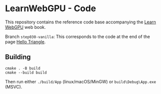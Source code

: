 LearnWebGPU - Code
==================

This repository contains the reference code base accompanying the [Learn WebGPU](learnwgpu.com) web book.

Branch `step030-vanilla`: This corresponds to the code at the end of the page [Hello Triangle](https://eliemichel.github.io/LearnWebGPU/basic-3d-rendering/hello-triangle.html).

Building
--------

```
cmake . -B build
cmake --build build
```

Then run either `./build/App` (linux/macOS/MinGW) or `build\Debug\App.exe` (MSVC).
